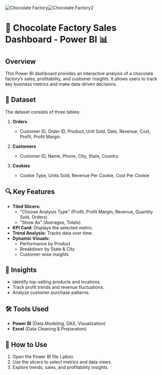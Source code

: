 


![Chocolate Factory](https://github.com/user-attachments/assets/c5609b07-9efb-48ee-ab6f-69ac1bf25c74)![Chocolate Factory2](https://github.com/user-attachments/assets/ea6c26a7-c3c3-4190-b150-8ace29f89f04)



# 🍫 Chocolate Factory Sales Dashboard - Power BI 📊  

## Overview  
This Power BI dashboard provides an interactive analysis of a chocolate factory’s sales, profitability, and customer insights. It allows users to track key business metrics and make data-driven decisions.  

## 📂 Dataset  
The dataset consists of three tables:  

1. **Orders**  
   - Customer ID, Order ID, Product, Unit Sold, Date, Revenue, Cost, Profit, Profit Margin  

2. **Customers**  
   - Customer ID, Name, Phone, City, State, Country  

3. **Cookies**  
   - Cookie Type, Units Sold, Revenue Per Cookie, Cost Per Cookie  

## 🔍 Key Features  
- **Tiled Slicers:**  
  - "Choose Analysis Type" (Profit, Profit Margin, Revenue, Quantity Sold, Orders)  
  - "Show As" (Averages, Totals)  
- **KPI Card:** Displays the selected metric.  
- **Trend Analysis:** Tracks data over time.  
- **Dynamic Visuals:**  
  - Performance by Product  
  - Breakdown by State & City  
  - Customer-wise insights  

## 🎯 Insights  
- Identify top-selling products and locations.  
- Track profit trends and revenue fluctuations.  
- Analyze customer purchase patterns.  

## 🛠 Tools Used  
- **Power BI** (Data Modeling, DAX, Visualization)  
- **Excel** (Data Cleaning & Preparation)  

## 📌 How to Use  
1. Open the Power BI file (.pbix).  
2. Use the slicers to select metrics and data views.  
3. Explore trends, sales, and profitability insights.  

